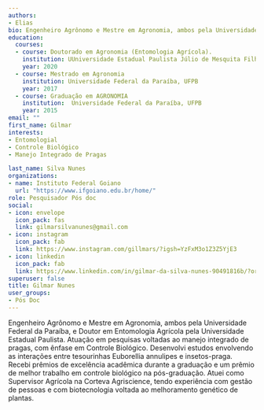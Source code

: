 ```yaml
---
authors:
- Elias
bio: Engenheiro Agrônomo e Mestre em Agronomia, ambos pela Universidade Federal da Paraíba, e Doutor em Entomologia Agrícola pela Universidade Estadual Paulista. Atuação em pesquisas voltadas ao manejo integrado de pragas, com ênfase em Controle Biológico. Desenvolvi estudos envolvendo as interações entre tesourinhas Euborellia annulipes e insetos-praga. Recebi prêmios de excelência acadêmica durante a graduação e um prêmio de melhor trabalho em controle biológico na pós-graduação. Atuei como Supervisor Agrícola na Corteva Agriscience, tendo experiência com gestão de pessoas e com biotecnologia voltada ao melhoramento genético de plantas 
education:
  courses:
  - course: Doutorado em Agronomia (Entomologia Agrícola).
    institution: UUniversidade Estadual Paulista Júlio de Mesquita Filho, UNESP
    year: 2020
  - course: Mestrado em Agronomia
    institution: Universidade Federal da Paraíba, UFPB
    year: 2017
  - course: Graduação em AGRONOMIA
    institution:  Universidade Federal da Paraíba, UFPB
    year: 2015
email: ""
first_name: Gilmar
interests:
- Entomologial
- Controle Biológico
- Manejo Integrado de Pragas

last_name: Silva Nunes
organizations:
- name: Instituto Federal Goiano
  url: "https://www.ifgoiano.edu.br/home/"
role: Pesquisador Pós doc
social:
- icon: envelope
  icon_pack: fas
  link: gilmarsilvanunes@gmail.com
- icon: instagram
  icon_pack: fab
  link: https://www.instagram.com/gillmars/?igsh=YzFxM3o1Z3Z5YjE3
- icon: linkedin
  icon_pack: fab
  link: https://www.linkedin.com/in/gilmar-da-silva-nunes-90491816b/?originalSubdomain=br
superuser: false
title: Gilmar Nunes
user_groups:
- Pós Doc
---
```

Engenheiro Agrônomo e Mestre em Agronomia, ambos pela Universidade Federal da Paraíba, e Doutor em Entomologia Agrícola pela Universidade Estadual Paulista. Atuação em pesquisas voltadas ao manejo integrado de pragas, com ênfase em Controle Biológico. Desenvolvi estudos envolvendo as interações entre tesourinhas Euborellia annulipes e insetos-praga. Recebi prêmios de excelência acadêmica durante a graduação e um prêmio de melhor trabalho em controle biológico na pós-graduação. Atuei como Supervisor Agrícola na Corteva Agriscience, tendo experiência com gestão de pessoas e com biotecnologia voltada ao melhoramento genético de plantas.